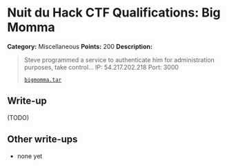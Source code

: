 # Nuit du Hack CTF Qualifications: Big Momma

**Category:** Miscellaneous
**Points:** 200
**Description:**

> Steve programmed a service to authenticate him for administration purposes, take control... IP: 54.217.202.218 Port: 3000
>
> [`bigmomma.tar`](bigmomma.tar)

## Write-up

(TODO)

## Other write-ups

* none yet
